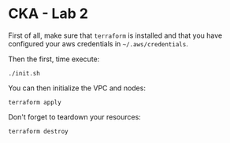 # CKA - Lab 2

First of all, make sure that `terraform` is installed and that you have configured your aws credentials in `~/.aws/credentials`.

Then the first, time execute:
````
./init.sh
````

You can then initialize the VPC and nodes:
````
terraform apply
````

Don't forget to teardown your resources:
````
terraform destroy
````


